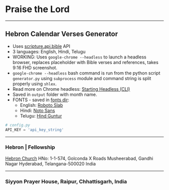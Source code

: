# Praise the Lord

---

## Hebron Calendar Verses Generator

- Uses [scripture.api.bible](https://scripture.api.bible) API
- 3 languages: English, Hindi, Telugu
- WORKING: Uses `google-chrome --headless` to launch a headless browser, replaces placeholder with Bible verses and references, takes 9:16 FHD screenshot.
- `google-chrome --headless` bash command is run from the python script `generator.py` using `subprocess` module and command string is split properly using `shlex`.
- Read more on Chrome headless: [Starting Headless (CLI)](https://developers.google.com/web/updates/2017/04/headless-chrome)
- Saved in `output` folder with month name.
- FONTS - saved in [fonts dir](/src/fonts/):
  - English: [Roboto Slab](https://fonts.google.com/specimen/Roboto+Slab?query=roboto+slab)
  - Hindi: [Noto Sans](https://fonts.google.com/noto/specimen/Noto+Sans?query=noto+sans)
  - Telugu: [Hind Guntur](https://fonts.google.com/specimen/Hind+Guntur?query=hind+guntur#standard-styles)

```python
# config.py
API_KEY = 'api_key_string'
```

---

### Hebron | Fellowship

[Hebron Church](https://www.hebronfellowship.in)
HNo: 1-1-574, Golconda X Roads
Musheerabad, Gandhi Nagar
Hyderabad, Telangana-500020
India

---

### Siyyon Prayer House, Raipur, Chhattisgarh, India
